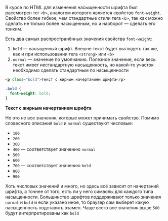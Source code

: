 
В курсе по HTML для изменения насыщенности шрифта был рассмотрен тег `<b>`, аналогом которого является свойство `font-weight`. Свойство более гибкое, чем стандартные стили тега `<b>`, так как можно сделать не только более насыщенным, но и наоборот — сделать его тонким.

Есть два самых распространённых значения свойства `font-weight`:

1. `bold` — насыщенный шрифт. Внешне текст будет выглядеть так же, как и при использовании тега `<strong>` или `<b>`
2. `normal` — значение по умолчанию. Полезное значение, если весь текст имеет нестандартную насыщенность, но какой-то участок необходимо сделать стандартным по насыщенности

```html
<p class="bold">Текст с жирным начертанием шрифта</p>
```

```css
.bold {
  font-weight: bold;
}
```

<div class="hexlet-basics-example my-3">
  <p style="font-weight: bold;" class="m-0">Текст с жирным начертанием шрифта</p>
</div>

Но это не все значения, которые может принимать свойство. Помимо словесного описания `bold` и `normal` существуют числовые:

* `100`
* `200`
* `300`
* `400` — соответствует значению `normal`
* `500`
* `600`
* `700` — соответствует значению `bold`
* `800`
* `900`

Хоть числовых значений и много, но здесь всё зависит от начертаний шрифта, а точнее от того, есть ли у него символы для каждого типа насыщенности. Большинство шрифтов поддерживают только значения `normal` и `bold` и если указано иное, то браузер сам выберет какую насыщенность подставить взамен. Чаще всего все значения выше `500` будут интерпретированы как `bold`
